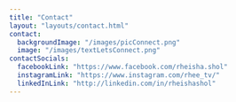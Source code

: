 ```yaml
---
title: "Contact"
layout: "layouts/contact.html"
contact:
  backgroundImage: "/images/picConnect.png"
  image: "/images/textLetsConnect.png"
contactSocials:
  facebookLink: "https://www.facebook.com/rheisha.shol"
  instagramLink: "https://www.instagram.com/rhee_tv/"
  linkedInLink: "http://linkedin.com/in/rheishashol"
---
```

